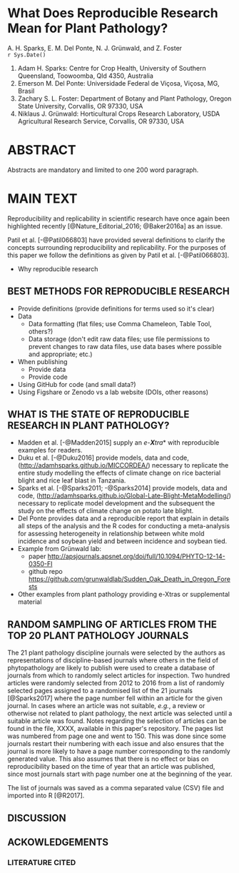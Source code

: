 # What Does Reproducible Research Mean for Plant Pathology?
A. H. Sparks, E. M. Del Ponte, N. J. Grünwald, and Z. Foster  
`r Sys.Date()`  


1. Adam H. Sparks: Centre for Crop Health, University of Southern Queensland, Toowoomba, Qld 4350, Australia
2. Emerson M. Del Ponte: Universidade Federal de Viçosa, Viçosa, MG, Brasil
3. Zachary S. L. Foster: Department of Botany and Plant Pathology, Oregon State University, Corvallis, OR 97330, USA
4. Niklaus J. Grünwald: Horticultural Crops Research Laboratory, USDA Agricultural Research Service, Corvallis, OR 97330, USA


# ABSTRACT

Abstracts are mandatory and limited to one 200 word paragraph.

# MAIN TEXT
Reproducibility and replicability in scientific research have once again been
highlighted recently [@Nature_Editorial_2016; @Baker2016a] as an issue.

Patil et al. [-@Patil066803] have provided several definitions to clarify the
concepts surrounding reproducibility and replicability. For the purposes of this
paper we follow the definitions as given by Patil et al. [-@Patil066803].

* Why reproducible research

## BEST METHODS FOR REPRODUCIBLE RESEARCH
* Provide definitions (provide definitions for terms used so it's clear)
* Data
  * Data formatting (flat files; use Comma Chameleon, Table Tool, others?)
  * Data storage (don't edit raw data files; use file permissions to prevent changes to raw data files, use data bases where possible and appropriate; etc.)
* When publishing
  * Provide data
  * Provide code
* Using GitHub for code (and small data?)
* Using Figshare or Zenodo vs a lab website (DOIs, other reasons)

## WHAT IS THE STATE OF REPRODUCIBLE RESEARCH IN PLANT PATHOLOGY?
* Madden et al. [-@Madden2015] supply an *e-**X**tra*\* with reproducible examples
for readers.
* Duku et al. [-@Duku2016] provide models, data and code, (http://adamhsparks.github.io/MICCORDEA/) necessary to
replicate the entire study modelling the effects of climate change on rice
bacterial blight and rice leaf blast in Tanzania.
* Sparks et al. [-@Sparks2011; -@Sparks2014] provide models, data and code, (http://adamhsparks.github.io/Global-Late-Blight-MetaModelling/)
necessary to replicate model development and the subsequent the study on the effects of climate change on potato late blight.
* Del Ponte provides data and a reproducible report that explain in details all steps of the analysis and the R codes for conducting a meta-analysis for assessing heterogeneity in relationship between white mold incidence and soybean yield and between incidence and soybean tied.
* Example from Grünwald lab: 
  - paper http://apsjournals.apsnet.org/doi/full/10.1094/PHYTO-12-14-0350-FI
  - github repo https://github.com/grunwaldlab/Sudden_Oak_Death_in_Oregon_Forests
* Other examples from plant pathology providing e-Xtras or supplemental material

## RANDOM SAMPLING OF ARTICLES FROM THE TOP 20 PLANT PATHOLOGY JOURNALS
The 21 plant pathology discipline journals were selected by the authors as representations of discipline-based journals where others in the field of phytopathology are likely to publish were used to create a database of journals from which to randomly select articles for inspection. Two hundred articles were randomly selected from 2012 to 2016 from a list of randomly selected pages assigned to a randomised list of the 21 journals [@Sparks2017] where the page number fell within an article for the given journal. In cases where an article was not suitable, _e.g._, a review or otherwise not related to plant pathology, the next article was selected until a suitable article was found. Notes regarding the selection of articles can be found in the file, XXXX, available in this paper's repository. The pages list was numbered from page one and went to 150. This was done since some journals restart their numbering with each issue and also ensures that the journal is more likely to have a page number corresponding to the randomly generated value. This also assumes that there is no effect or bias on reproducibility based on the time of year that an article was published, since most journals start with page number one at the beginning of the year.

The list of journals was saved as a comma separated value (CSV) file and imported into R [@R2017]. 

## DISCUSSION

## ACKOWLEDGEMENTS

### LITERATURE CITED

